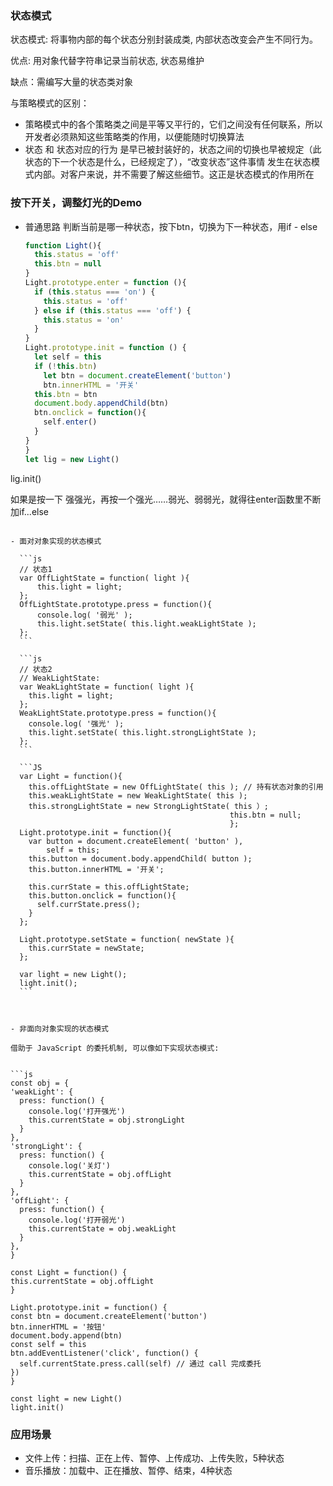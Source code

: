 ### 状态模式
状态模式: 将事物内部的每个状态分别封装成类, 内部状态改变会产生不同行为。

优点: 用对象代替字符串记录当前状态, 状态易维护

缺点：需编写大量的状态类对象

与策略模式的区别：
- 策略模式中的各个策略类之间是平等又平行的，它们之间没有任何联系，所以开发者必须熟知这些策略类的作用，以便能随时切换算法
- 状态 和 状态对应的行为 是早已被封装好的，状态之间的切换也早被规定（此状态的下一个状态是什么，已经规定了），“改变状态”这件事情 发生在状态模式内部。对客户来说，并不需要了解这些细节。这正是状态模式的作用所在
### 按下开关，调整灯光的Demo

- 普通思路
判断当前是哪一种状态，按下btn，切换为下一种状态，用if - else

  ```js
  function Light(){
    this.status = 'off'
    this.btn = null
  }
  Light.prototype.enter = function (){
    if (this.status === 'on') {
      this.status = 'off'
    } else if (this.status === 'off') {
      this.status = 'on'
    }
  }
  Light.prototype.init = function () {
    let self = this
    if (!this.btn)
      let btn = document.createElement('button')
      btn.innerHTML = '开关'
    this.btn = btn
    document.body.appendChild(btn)
    btn.onclick = function(){
      self.enter()
    }
  }
  }
  let lig = new Light()
lig.init()
  
  如果是按一下 强强光，再按一个强光……弱光、弱弱光，就得往enter函数里不断加if...else
  ```
  
- 面对对象实现的状态模式

    ```js
    // 状态1
    var OffLightState = function( light ){
        this.light = light;
    };
    OffLightState.prototype.press = function(){
        console.log( '弱光' );
        this.light.setState( this.light.weakLightState );
    };
    ```
    
    ```js
    // 状态2
    // WeakLightState:
    var WeakLightState = function( light ){
      this.light = light;
    };
    WeakLightState.prototype.press = function(){
      console.log( '强光' );
      this.light.setState( this.light.strongLightState );
    };
    ```
    
    ```JS
    var Light = function(){
      this.offLightState = new OffLightState( this ); // 持有状态对象的引用
      this.weakLightState = new WeakLightState( this );
      this.strongLightState = new StrongLightState( this ）;
                                                   this.btn = null;
                                                   };
    Light.prototype.init = function(){
      var button = document.createElement( 'button' ),
          self = this;
      this.button = document.body.appendChild( button );
      this.button.innerHTML = '开关';
    
      this.currState = this.offLightState;
      this.button.onclick = function(){
        self.currState.press();
      }
    };
    
    Light.prototype.setState = function( newState ){
      this.currState = newState;
    };
    
    var light = new Light();
    light.init();
    ```
    
    

- 非面向对象实现的状态模式

借助于 JavaScript 的委托机制, 可以像如下实现状态模式:


```js
const obj = {
  'weakLight': {
    press: function() {
      console.log('打开强光')
      this.currentState = obj.strongLight
    }
  },
  'strongLight': {
    press: function() {
      console.log('关灯')
      this.currentState = obj.offLight
    }
  },
  'offLight': {
    press: function() {
      console.log('打开弱光')
      this.currentState = obj.weakLight
    }
  },
}

const Light = function() {
  this.currentState = obj.offLight
}

Light.prototype.init = function() {
  const btn = document.createElement('button')
  btn.innerHTML = '按钮'
  document.body.append(btn)
  const self = this
  btn.addEventListener('click', function() {
    self.currentState.press.call(self) // 通过 call 完成委托
  })
}

const light = new Light()
light.init()
```
### 应用场景
- 文件上传：扫描、正在上传、暂停、上传成功、上传失败，5种状态
- 音乐播放：加载中、正在播放、暂停、结束，4种状态